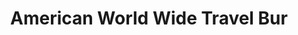 ---
title: "American World Wide Travel Bur"
url: /wayne/american-world-wide-travel-bur/
shop: Reisebüro
---